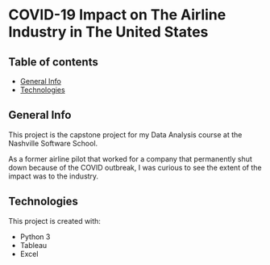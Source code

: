 # COVID-19 Impact on The Airline Industry in The United States

## Table of contents
* [General Info](#general_info)
* [Technologies](#technologies)

## General Info
This project is the capstone project for my Data Analysis course at the Nashville Software School.

As a former airline pilot that worked for a company that permanently shut down because of the COVID outbreak, I was curious to see the extent of the impact was to the industry. 

## Technologies
This project is created with:
* Python 3
* Tableau
* Excel
